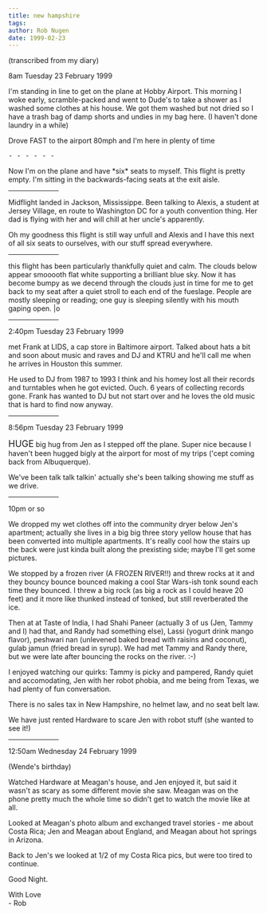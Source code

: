 ```yaml
---
title: new hampshire
tags: 
author: Rob Nugen
date: 1999-02-23
---
```


<p class=note>(transcribed from my diary)</p>
<p class=date>8am Tuesday 23 February 1999</p>

<p>I'm standing in line to get on the plane at Hobby Airport. This morning I woke early, scramble-packed and went to Dude's to take a shower as I washed some clothes at his house. We got them washed but not dried so I have a trash bag of damp shorts and undies in my bag here.  (I haven't done laundry in a while)

<p>Drove FAST to the airport 80mph and I'm here in plenty of time

<pre>- - - - - -</pre>

<p>Now I'm on the plane and have *six* seats to myself. This flight is pretty empty.  I'm sitting in the backwards-facing seats at the exit aisle.

<p><hr width="20%" align="left">

<p>Midflight landed in Jackson, Mississippe.  Been talking to Alexis, a student at Jersey Village, en route to Washington DC for a youth convention thing. Her dad is flying with her and will chill at her uncle's apparently.

<p>Oh my goodness this flight is still way unfull and Alexis and I have this next of all six seats to ourselves, with our stuff spread everywhere.

<p><hr width="20%" align="left">

<p>this flight has been particularly thankfully quiet and calm. The clouds below appear smooooth flat white supporting a brilliant blue sky. Now it has become bumpy as we decend through the clouds just in time for me to get back to my seat after a quiet stroll to each end of the fueslage.  People are mostly sleeping or reading; one guy is sleeping silently with his mouth gaping open.  |o

<p><hr width="20%" align="left">

<p class=date>2:40pm Tuesday 23 February 1999</p>

<p>met Frank at LIDS, a cap store in Baltimore airport.  Talked about hats a bit and soon about music and raves and DJ and KTRU and he'll call me when he arrives in Houston this summer.

<p>He used to DJ from 1987 to 1993 I think and his homey lost all their records and turntables when he got evicted. Ouch. 6 years of collecting records gone.  Frank has wanted to DJ but not start over and he loves the old music that is hard to find now anyway.

<p><hr width="20%" align="left">

<p class=date>8:56pm Tuesday 23 February 1999</p>

<p><font size="+1">HUGE</font> big hug from Jen as I stepped off the plane.  Super nice because I haven't been hugged bigly at the airport for most of my trips ('cept coming back from Albuquerque).

<p>We've been talk talk talkin' actually she's been talking showing me stuff as we drive.

<p><hr width="20%" align="left">

<p class=date>10pm or so</p>

<p>We dropped my wet clothes off into the community dryer below Jen's apartment; actually she lives in a big big three story yellow house that has been converted into multiple apartments. It's really cool how the stairs up the back were just kinda built along the prexisting side; maybe I'll get some pictures.

<p>We stopped by a frozen river (A FROZEN RIVER!!) and threw rocks at it and they bouncy bounce bounced making a cool Star Wars-ish tonk sound each time they bounced.  I threw a big rock (as big a rock as I could heave 20 feet) and it more like thunked instead of tonked, but still reverberated the ice.

<p>Then at at Taste of India, I had Shahi Paneer (actually 3 of us (Jen, Tammy and I) had that, and Randy had something else), Lassi (yogurt drink mango flavor), peshwari nan (unlevened baked bread with raisins and coconut), gulab jamun (fried bread in syrup).  We had met Tammy and Randy there, but we were late after bouncing the rocks on the river.  :-)

<p>I enjoyed watching our quirks: Tammy is picky and pampered, Randy quiet and accomodating, Jen with her robot phobia, and me being from Texas, we had plenty of fun conversation.

<p>There is no sales tax in New Hampshire, no helmet law, and no seat belt law.

<p>We have just rented Hardware to scare Jen with robot stuff (she wanted to see it!)

<p><hr width="20%" align="left">

<p class=date>12:50am Wednesday 24 February 1999</p> (Wende's birthday)

<p>Watched Hardware at Meagan's house, and Jen enjoyed it, but said it wasn't as scary as some different movie she saw. Meagan was on the phone pretty much the whole time so didn't get to watch the movie like at all.

<p>Looked at Meagan's photo album and exchanged travel stories - me about Costa Rica; Jen and Meagan about England, and Meagan about hot springs in Arizona.

<p>Back to Jen's we looked at 1/2 of my Costa Rica pics, but were too tired to continue.

<p>Good Night.

<p>With Love
<br>- Rob
